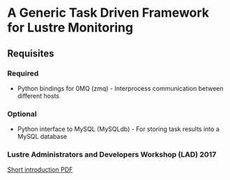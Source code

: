 # A Generic Task Driven Framework for Lustre Monitoring

## Requisites
### Required
* Python bindings for 0MQ (zmq) - Interprocess communication between different hosts
### Optional
* Python interface to MySQL (MySQLdb) - For storing task results into a MySQL database

###  Lustre Administrators and Developers Workshop (LAD) 2017
[Short introduction PDF](Documentation/task_driven_framework_for_lustre_monitoring.pdf)
